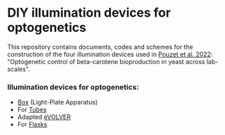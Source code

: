 # DIY illumination devices for optogenetics

This repository contains documents, codes and schemes for the construction of the four illumination devices used in [Pouzet et al. 2022](https://www.biorxiv.org/content/10.1101/2022.10.31.514479v1): "Optogenetic control of beta-carotene bioproduction in yeast across lab-scales". 

### Illumination devices for optogenetics:
- [Box](https://github.com/Lab513/DIY_Optogenetics/tree/master/opto_Box) (Light-Plate Apparatus)
- For [Tubes](https://github.com/Lab513/DIY_Optogenetics/tree/master/opto_Tubes)
- Adapted [eVOLVER](https://github.com/Lab513/DIY_Optogenetics/tree/master/opto_eVOLVER)
- For [Flasks](https://github.com/Lab513/DIY_Optogenetics/tree/master/opto_Flasks)
